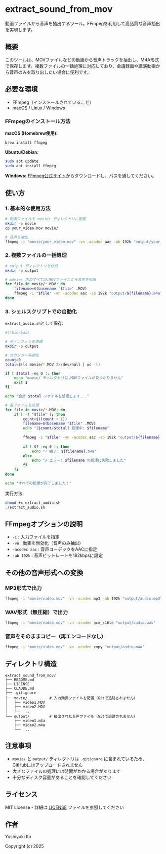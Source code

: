 # extract_sound_from_mov

動画ファイルから音声を抽出するツール。FFmpegを利用して高品質な音声抽出を実現します。

## 概要

このツールは、MOVファイルなどの動画から音声トラックを抽出し、M4A形式で保存します。複数ファイルの一括処理に対応しており、会議録画や講演動画から音声のみを取り出したい場合に便利です。

## 必要な環境

- FFmpeg（インストールされていること）
- macOS / Linux / Windows

### FFmpegのインストール方法

**macOS (Homebrew使用):**
```bash
brew install ffmpeg
```

**Ubuntu/Debian:**
```bash
sudo apt update
sudo apt install ffmpeg
```

**Windows:**
[FFmpeg公式サイト](https://ffmpeg.org/download.html)からダウンロードし、パスを通してください。

## 使い方

### 1. 基本的な使用方法

```bash
# 動画ファイルを movie/ ディレクトリに配置
mkdir -p movie
cp your_video.mov movie/

# 音声を抽出
ffmpeg -i "movie/your_video.mov" -vn -acodec aac -ab 192k "output/your_video.m4a"
```

### 2. 複数ファイルの一括処理

```bash
# output ディレクトリを作成
mkdir -p output

# movie/ 内のすべての.MOVファイルから音声を抽出
for file in movie/*.MOV; do
    filename=$(basename "$file" .MOV)
    ffmpeg -i "$file" -vn -acodec aac -ab 192k "output/${filename}.m4a"
done
```

### 3. シェルスクリプトでの自動化

`extract_audio.sh`として保存:

```bash
#!/bin/bash

# ディレクトリの準備
mkdir -p output

# カウンター初期化
count=0
total=$(ls movie/*.MOV 2>/dev/null | wc -l)

if [ $total -eq 0 ]; then
    echo "movie/ ディレクトリに.MOVファイルが見つかりません"
    exit 1
fi

echo "合計 $total ファイルを処理します..."

# 各ファイルを処理
for file in movie/*.MOV; do
    if [ -f "$file" ]; then
        count=$((count + 1))
        filename=$(basename "$file" .MOV)
        echo "[$count/$total] 処理中: $filename"
        
        ffmpeg -i "$file" -vn -acodec aac -ab 192k "output/${filename}.m4a" -y -loglevel error
        
        if [ $? -eq 0 ]; then
            echo "✓ 完了: ${filename}.m4a"
        else
            echo "✗ エラー: $filename の処理に失敗しました"
        fi
    fi
done

echo "すべての処理が完了しました！"
```

実行方法:
```bash
chmod +x extract_audio.sh
./extract_audio.sh
```

## FFmpegオプションの説明

- `-i` : 入力ファイルを指定
- `-vn` : 動画を無効化（音声のみ抽出）
- `-acodec aac` : 音声コーデックをAACに指定
- `-ab 192k` : 音声ビットレートを192kbpsに設定

## その他の音声形式への変換

### MP3形式で出力
```bash
ffmpeg -i "movie/video.mov" -vn -acodec mp3 -ab 192k "output/audio.mp3"
```

### WAV形式（無圧縮）で出力
```bash
ffmpeg -i "movie/video.mov" -vn -acodec pcm_s16le "output/audio.wav"
```

### 音声をそのままコピー（再エンコードなし）
```bash
ffmpeg -i "movie/video.mov" -vn -acodec copy "output/audio.m4a"
```

## ディレクトリ構造

```
extract_sound_from_mov/
├── README.md
├── LICENSE
├── CLAUDE.md
├── .gitignore
├── movie/          # 入力動画ファイルを配置（Gitで追跡されません）
│   ├── video1.MOV
│   ├── video2.MOV
│   └── ...
└── output/         # 抽出された音声ファイル（Gitで追跡されません）
    ├── video1.m4a
    ├── video2.m4a
    └── ...
```

## 注意事項

- `movie/` と `output/` ディレクトリは `.gitignore` に含まれているため、GitHubにはアップロードされません
- 大きなファイルの処理には時間がかかる場合があります
- 十分なディスク容量があることを確認してください

## ライセンス

MIT License - 詳細は [LICENSE](LICENSE) ファイルを参照してください

## 作者

Yoshiyuki Ito

Copyright (c) 2025